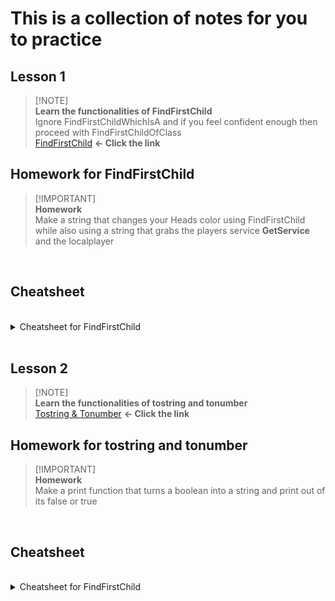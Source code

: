 # This is a collection of notes for you to practice <br />
 ## Lesson 1 <br />
 > [!NOTE]\
 > **Learn the functionalities of FindFirstChild** <br />
 > Ignore FindFirstChildWhichIsA and if you feel confident enough then proceed with FindFirstChildOfClass <br />
 > [FindFirstChild](https://github.com/Shimjapi/Notes/blob/main/FindFirstChild/All.lua) **<- Click the link**

## Homework for FindFirstChild <br />
 > [!IMPORTANT]\
 > **Homework** <br />
 > Make a string that changes your Heads color using FindFirstChild while also using a string that grabs the players service **GetService** and the localplayer
  <br />

## Cheatsheet
 <br />
<details>

<summary>Cheatsheet for FindFirstChild </summary>

```lua
   local Players = game:GetService('Players')
   local Host = Players.LocalPlayer
   
   Host.Character:FindFirstChild("Head").Color = Color3.fromRGB(255,0,0)
```

</details>
<br />

 ## Lesson 2 <br />
 > [!NOTE]\
 > **Learn the functionalities of tostring and tonumber** <br />
 > [Tostring & Tonumber](https://github.com/Shimjapi/Notes/blob/main/Functions/tostring%20%26%20tonumber.lua) **<- Click the link**

## Homework for tostring and tonumber <br />
 > [!IMPORTANT]\
 > **Homework** <br />
 > Make a print function that turns a boolean into a string and print out of its false or true
 <br />

## Cheatsheet
 <br />
<details>

<summary>Cheatsheet for FindFirstChild </summary>

```lua
   local Boolean = true

   print("Boolean is now "..tostring(Boolean))
```

</details>
<br />
 
